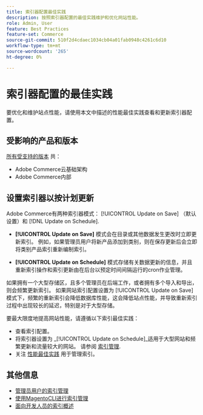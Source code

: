 ```yaml
---
title: 索引器配置最佳实践
description: 按照索引器配置的最佳实践维护和优化网站性能。
role: Admin, User
feature: Best Practices
feature-set: Commerce
source-git-commit: 510f2d4cdaec1034cb04a01fab0948c4261c6d10
workflow-type: tm+mt
source-wordcount: '265'
ht-degree: 0%

---
```



# 索引器配置的最佳实践

要优化和维护站点性能，请使用本文中描述的性能最佳实践查看和更新索引器配置。

## 受影响的产品和版本

[所有受支持的版本](../../../release/versions.md) 共：

- Adobe Commerce云基础架构
- Adobe Commerce内部

## 设置索引器以按计划更新

Adobe Commerce有两种索引器模式： [!UICONTROL Update on Save] （默认设置）和 [!DNL Update on Schedule].

- **[!UICONTROL Update on Save]** 模式会在目录或其他数据发生更改时立即更新索引。 例如，如果管理员用户将新产品添加到类别，则在保存更新后会立即将类别产品索引重新编制索引。

- **[!UICONTROL Update on Schedule]** 模式存储有关数据更新的信息，并且重新索引操作和索引更新由在后台以预定时间间隔运行的cron作业管理。

如果拥有一个大型存储区，且多个管理员在后端工作，或者拥有多个导入和导出，则会频繁更新索引。 如果网站索引配置设置为 [!UICONTROL Update on Save] 模式下，频繁的重新索引会降低数据库性能，这会降低站点性能，并导致重新索引过程中出现较长的延迟，特别是对于大型存储。

要最大限度地提高网站性能，请遵循以下索引最佳实践：

- 查看索引配置。
- 将索引器设置为 _[!UICONTROL Update on Schedule]_适用于大型网站和频繁更新和流量较大的网站。 请参阅 [索引管理](https://docs.magento.com/user-guide/system/index-management.html#change-the-index-mode).
- 关注 [性能最佳实践](../../../performance/configuration.md) 用于管理索引。

## 其他信息

- [管理员用户的索引管理](../../../configuration/cli/manage-indexers.md#configure-indexers)
- [使用MagentoCLI进行索引管理](https://experienceleague.adobe.com/docs/commerce-operations/configuration-guide/cli/manage-indexers.html)
- [面向开发人员的索引概述](https://developer.adobe.com/commerce/php/development/components/indexing/)
